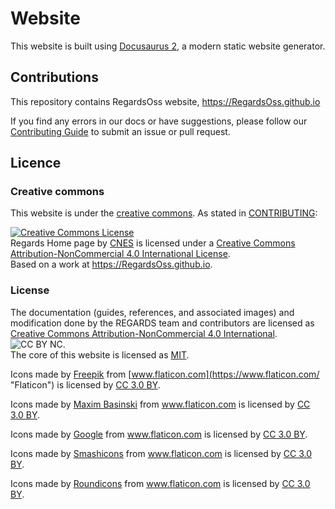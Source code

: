 # Website

This website is built using [Docusaurus 2](https://v2.docusaurus.io/), a modern static website generator.

## Contributions

This repository contains RegardsOss website, https://RegardsOss.github.io

If you find any errors in our docs or have suggestions, please follow our [Contributing Guide](CONTRIBUTING.md) to submit an issue or pull request.


## Licence

### Creative commons

This website is under the [creative commons](LICENSE.md). As stated in [CONTRIBUTING](CONTRIBUTING.md):

<a rel="license" href="http://creativecommons.org/licenses/by-nc/4.0/"><img alt="Creative Commons License" style="border-width:0" src="https://i.creativecommons.org/l/by-nc/4.0/88x31.png" /></a><br /><span xmlns:dct="http://purl.org/dc/terms/" property="dct:title">Regards Home page</span> by <a xmlns:cc="http://creativecommons.org/ns#" href="https://cnes.fr" property="cc:attributionName" rel="cc:attributionURL">CNES</a> is licensed under a <a rel="license" href="http://creativecommons.org/licenses/by-nc/4.0/">Creative Commons Attribution-NonCommercial 4.0 International License</a>.<br />Based on a work at <a xmlns:dct="http://purl.org/dc/terms/" href="https://RegardsOss.github.io" rel="dct:source">https://RegardsOss.github.io</a>.

### License

The documentation (guides, references, and associated images) and modification done by the REGARDS team and contributors are licensed as [Creative Commons Attribution-NonCommercial 4.0 International](https://creativecommons.org/licenses/by-nc/4.0/). ![CC BY NC](https://i.creativecommons.org/l/by-nc/4.0/88x31.png).  
The core of this website is licensed as [MIT](https://github.com/circleci/circleci-docs/blob/master/LICENSE).

Icons made by [Freepik](https://www.freepik.com "Freepik") from [www.flaticon.com](https://www.flaticon.com/ "Flaticon") is licensed by [CC 3.0 BY](http://creativecommons.org/licenses/by/3.0/ "Creative Commons BY 3.0").

Icons made by <a href="https://www.flaticon.com/authors/maxim-basinski" title="Maxim Basinski">Maxim Basinski</a> from <a href="https://www.flaticon.com/" title="Flaticon">www.flaticon.com</a> is licensed by <a href="http://creativecommons.org/licenses/by/3.0/" title="Creative Commons BY 3.0" target="_blank">CC 3.0 BY</a>.

Icons made by <a href="https://www.flaticon.com/authors/google" title="Google">Google</a> from <a href="https://www.flaticon.com/" 			    title="Flaticon">www.flaticon.com</a> is licensed by <a href="http://creativecommons.org/licenses/by/3.0/" 			    title="Creative Commons BY 3.0" target="_blank">CC 3.0 BY</a>.

Icons made by <a href="https://www.flaticon.com/authors/smashicons" title="Smashicons">Smashicons</a> from <a href="https://www.flaticon.com/" 			    title="Flaticon">www.flaticon.com</a> is licensed by <a href="http://creativecommons.org/licenses/by/3.0/" 			    title="Creative Commons BY 3.0" target="_blank">CC 3.0 BY</a>.

Icons made by <a href="https://www.flaticon.com/authors/roundicons" title="Roundicons">Roundicons</a> from <a href="https://www.flaticon.com/" 			    title="Flaticon">www.flaticon.com</a> is licensed by <a href="http://creativecommons.org/licenses/by/3.0/" 			    title="Creative Commons BY 3.0" target="_blank">CC 3.0 BY</a>.
